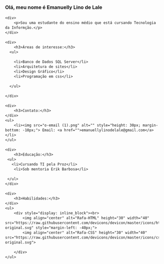 ### Olá, meu nome é Emanuelly Lino de Lale

<!--
**Emanuelly-h7/Emanuelly-h7** is a ✨ _special_ ✨ repository because its `README.md` (this file) appears on your GitHub profile.
-->
<!DOCTYPE html>
<html lang="en">
<head>
    <meta charset="UTF-8">
    <meta name="viewport" content="width=device-width, initial-scale=1.0">
    <title>GitHub</title>
</head>
<body>

    <div>
        <p>Sou uma estudante do ensino médio que está cursando Tecnologia da Informção.</p>
    </div>

    <div>
        <h3>Áreas de interesse:</h3>
      <ul>

        <li>Banco de Dados SQL Server</li>
        <li>Arquitetura de sites</li>
        <li>Design Gráfico</li>
        <li>Programação em css</li>

      </ul>

    </div>
    
    <div>
        <h3>Contato:</h3>
    </div>
    <ul>
        <li><img src="o-email (1).png" alt="" style="height: 30px; margin-bottom: -10px;"> Email: <a href="">emanuellylinodelale@gmail.com</a></li>
    </ul>

    <div>
        <h3>Educação:</h3>
     <ul>
       <li>Cursando TI pela Proz</li>
        <li>Sob mentoria Erik Barbosa</li>

     </ul>
    </div>

    <div>
        <h3>Habilidades:</h3>
    </div>
    <ul>
        <div style="display: inline_block"><br>
            <img align="center" alt="Rafa-HTML" height="30" width="40" src="https://raw.githubusercontent.com/devicons/devicon/master/icons/html5/html5-original.svg" style="margin-left: -40px;">
            <img align="center" alt="Rafa-CSS" height="30" width="40" src="https://raw.githubusercontent.com/devicons/devicon/master/icons/css3/css3-original.svg">
          
        </div>
    </ul>



</body>
</html>
